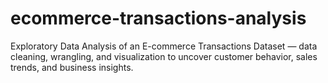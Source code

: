 # ecommerce-transactions-analysis
Exploratory Data Analysis of an E-commerce Transactions Dataset — data cleaning, wrangling, and visualization to uncover customer behavior, sales trends, and business insights.
